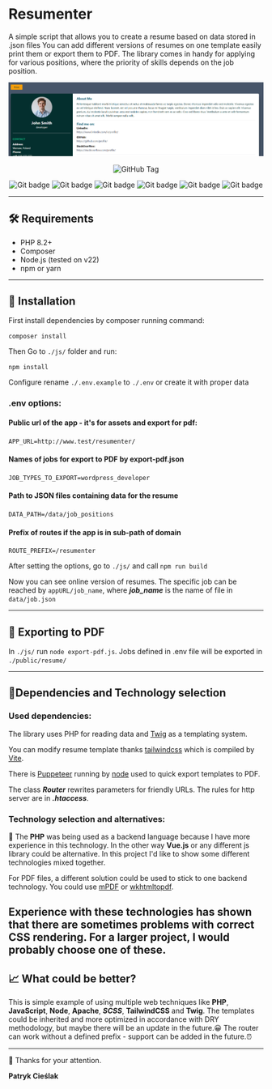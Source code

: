 # Resumenter
A simple script that allows you to create a resume based on data stored in .json files
You can add different versions of resumes on one template easily print them or export them to PDF. The library comes in handy for applying for various positions, where the priority of skills depends on the job position.

![thumbnail](https://github.com/bendarmultimedia/resumenter/blob/master/public/img/thumbnail.png?raw=true)
      
<center>

![GitHub Tag](https://img.shields.io/github/v/tag/bendarmultimedia/resumenter?label=version)

 ![Git badge](https://img.shields.io/badge/php-seagreen?logo=php&labelColor=indigo)
 ![Git badge](https://img.shields.io/badge/javascript-seagreen?logo=javascript&labelColor=indigo)
 ![Git badge](https://img.shields.io/badge/composer-seagreen?logo=composer&labelColor=indigo)
 ![Git badge](https://img.shields.io/badge/twig-seagreen?logo=twig)
 ![Git badge](https://img.shields.io/badge/tailwind-seagreen?logo=tailwindcss&labelColor=indigo)
 ![Git badge](https://img.shields.io/badge/puppeteer-seagreen?logo=puppeteer&labelColor=indigo)
</center>

---
## 🛠️ Requirements
- PHP 8.2+
- Composer
- Node.js (tested on v22)
- npm or yarn
---
## 🚀 Installation
First install dependencies by composer running command:
```text
composer install
```
Then Go to ``./js/`` folder and run:

    npm install

Configure rename ``./.env.example`` to ``./.env`` or create it with proper data
### .env options:
#### Public url of the app - it's for assets and export for pdf:
``APP_URL=http://www.test/resumenter/``

#### Names of jobs for export to PDF by export-pdf.json
``JOB_TYPES_TO_EXPORT=wordpress_developer``

#### Path to JSON files containing data for the resume
``DATA_PATH=/data/job_positions``

#### Prefix of routes if the app is in sub-path of domain
``ROUTE_PREFIX=/resumenter``

After setting the options, go to ``./js/`` and call ``npm run build``

Now you can see online version of resumes. The specific job can be reached by ``appURL/job_name``,
where ***job_name*** is the name of file in ``data/job.json``

---

## 📄 Exporting to PDF
In ``./js/`` run ``node export-pdf.js``. Jobs defined in .env file will be exported in ``./public/resume/``

---

## 🧱Dependencies and Technology selection
### Used dependencies:
The library uses PHP for reading data and [Twig](https://github.com/twigphp/Twig) as a templating system.

You can modify resume template thanks [tailwindcss](https://github.com/tailwindlabs/tailwindcss) which is compiled by [Vite](https://github.com/vitejs/vite).

There is [Puppeteer](https://github.com/puppeteer/puppeteer) running by [node](https://nodejs.org/en) used to quick export templates to PDF.

The class ***Router*** rewrites parameters for friendly URLs. The rules for http server are in ***.htaccess***.

### Technology selection and alternatives:
🐘 The **PHP** was being used as a backend language because I have more experience in this technology. In the other way **Vue.js** or any different js library could be alternative.
In this project I'd like to show some different technologies mixed together.

For PDF files, a different solution could be used to stick to one backend technology. You could use [mPDF](https://github.com/mpdf/mpdf) or [wkhtmltopdf](https://wkhtmltopdf.org/).

Experience with these technologies has shown that there are sometimes problems with correct CSS rendering.
For a larger project, I would probably choose one of these.
---

## 📈 What could be better?
This is simple example of using multiple web techniques like **PHP**, **JavaScript**, **Node**, **Apache**, ***SCSS***, **TailwindCSS** and **Twig**.
The templates could be inherited and more optimized in accordance with DRY methodology, but maybe there will be an update in the future.😀
The router can work without a defined prefix - support can be added in the future.⏰

---

💖 Thanks for your attention.

**Patryk Cieślak**